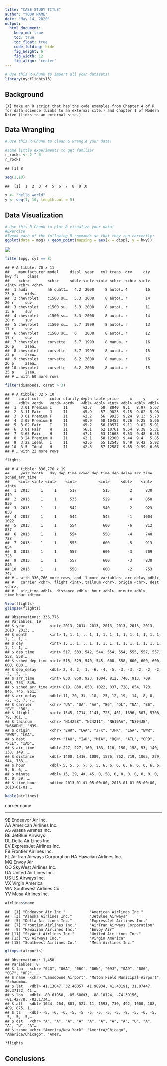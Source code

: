 ```yaml
---
title: "CASE STUDY TITLE"
author: "YOUR NAME"
date: "May 14, 2020"
output:
  html_document:  
    keep_md: true
    toc: true
    toc_float: true
    code_folding: hide
    fig_height: 6
    fig_width: 12
    fig_align: 'center'
---
```







```r
# Use this R-Chunk to import all your datasets!
library(nycflights13)
```

## Background

    [X] Make an R script that has the code examples from Chapter 4 of R for data science (Links to an external site.) and Chapter 1 of Modern Drive (Links to an external site.)
    
## Data Wrangling


```r
# Use this R-Chunk to clean & wrangle your data!

#some little experiments to get familiar
r_rocks <- 2 ^ 3
r_rocks
```

```
## [1] 8
```

```r
seq(1,10)
```

```
##  [1]  1  2  3  4  5  6  7  8  9 10
```

```r
x <- "hello world"
y <- seq(1, 10, length.out = 5)
```

## Data Visualization


```r
# Use this R-Chunk to plot & visualize your data!
#Exercise
#Tweak each of the following R commands so that they run correctly:
ggplot(data = mpg) + geom_point(mapping = aes(x = displ, y = hwy))
```

![](Task_02_files/figure-html/plot_data-1.png)<!-- -->

```r
filter(mpg, cyl == 8)
```

```
## # A tibble: 70 x 11
##    manufacturer model     displ  year   cyl trans  drv     cty   hwy fl    class
##    <chr>        <chr>     <dbl> <int> <int> <chr>  <chr> <int> <int> <chr> <chr>
##  1 audi         a6 quatt…   4.2  2008     8 auto(… 4        16    23 p     mids…
##  2 chevrolet    c1500 su…   5.3  2008     8 auto(… r        14    20 r     suv  
##  3 chevrolet    c1500 su…   5.3  2008     8 auto(… r        11    15 e     suv  
##  4 chevrolet    c1500 su…   5.3  2008     8 auto(… r        14    20 r     suv  
##  5 chevrolet    c1500 su…   5.7  1999     8 auto(… r        13    17 r     suv  
##  6 chevrolet    c1500 su…   6    2008     8 auto(… r        12    17 r     suv  
##  7 chevrolet    corvette    5.7  1999     8 manua… r        16    26 p     2sea…
##  8 chevrolet    corvette    5.7  1999     8 auto(… r        15    23 p     2sea…
##  9 chevrolet    corvette    6.2  2008     8 manua… r        16    26 p     2sea…
## 10 chevrolet    corvette    6.2  2008     8 auto(… r        15    25 p     2sea…
## # … with 60 more rows
```

```r
filter(diamonds, carat > 3)
```

```
## # A tibble: 32 x 10
##    carat cut     color clarity depth table price     x     y     z
##    <dbl> <ord>   <ord> <ord>   <dbl> <dbl> <int> <dbl> <dbl> <dbl>
##  1  3.01 Premium I     I1       62.7    58  8040  9.1   8.97  5.67
##  2  3.11 Fair    J     I1       65.9    57  9823  9.15  9.02  5.98
##  3  3.01 Premium F     I1       62.2    56  9925  9.24  9.13  5.73
##  4  3.05 Premium E     I1       60.9    58 10453  9.26  9.25  5.66
##  5  3.02 Fair    I     I1       65.2    56 10577  9.11  9.02  5.91
##  6  3.01 Fair    H     I1       56.1    62 10761  9.54  9.38  5.31
##  7  3.65 Fair    H     I1       67.1    53 11668  9.53  9.48  6.38
##  8  3.24 Premium H     I1       62.1    58 12300  9.44  9.4   5.85
##  9  3.22 Ideal   I     I1       62.6    55 12545  9.49  9.42  5.92
## 10  3.5  Ideal   H     I1       62.8    57 12587  9.65  9.59  6.03
## # … with 22 more rows
```

```r
flights
```

```
## # A tibble: 336,776 x 19
##     year month   day dep_time sched_dep_time dep_delay arr_time sched_arr_time
##    <int> <int> <int>    <int>          <int>     <dbl>    <int>          <int>
##  1  2013     1     1      517            515         2      830            819
##  2  2013     1     1      533            529         4      850            830
##  3  2013     1     1      542            540         2      923            850
##  4  2013     1     1      544            545        -1     1004           1022
##  5  2013     1     1      554            600        -6      812            837
##  6  2013     1     1      554            558        -4      740            728
##  7  2013     1     1      555            600        -5      913            854
##  8  2013     1     1      557            600        -3      709            723
##  9  2013     1     1      557            600        -3      838            846
## 10  2013     1     1      558            600        -2      753            745
## # … with 336,766 more rows, and 11 more variables: arr_delay <dbl>,
## #   carrier <chr>, flight <int>, tailnum <chr>, origin <chr>, dest <chr>,
## #   air_time <dbl>, distance <dbl>, hour <dbl>, minute <dbl>, time_hour <dttm>
```

```r
View(flights)
glimpse(flights)
```

```
## Observations: 336,776
## Variables: 19
## $ year           <int> 2013, 2013, 2013, 2013, 2013, 2013, 2013, 2013, 2013, …
## $ month          <int> 1, 1, 1, 1, 1, 1, 1, 1, 1, 1, 1, 1, 1, 1, 1, 1, 1, 1, …
## $ day            <int> 1, 1, 1, 1, 1, 1, 1, 1, 1, 1, 1, 1, 1, 1, 1, 1, 1, 1, …
## $ dep_time       <int> 517, 533, 542, 544, 554, 554, 555, 557, 557, 558, 558,…
## $ sched_dep_time <int> 515, 529, 540, 545, 600, 558, 600, 600, 600, 600, 600,…
## $ dep_delay      <dbl> 2, 4, 2, -1, -6, -4, -5, -3, -3, -2, -2, -2, -2, -2, -…
## $ arr_time       <int> 830, 850, 923, 1004, 812, 740, 913, 709, 838, 753, 849…
## $ sched_arr_time <int> 819, 830, 850, 1022, 837, 728, 854, 723, 846, 745, 851…
## $ arr_delay      <dbl> 11, 20, 33, -18, -25, 12, 19, -14, -8, 8, -2, -3, 7, -…
## $ carrier        <chr> "UA", "UA", "AA", "B6", "DL", "UA", "B6", "EV", "B6", …
## $ flight         <int> 1545, 1714, 1141, 725, 461, 1696, 507, 5708, 79, 301, …
## $ tailnum        <chr> "N14228", "N24211", "N619AA", "N804JB", "N668DN", "N39…
## $ origin         <chr> "EWR", "LGA", "JFK", "JFK", "LGA", "EWR", "EWR", "LGA"…
## $ dest           <chr> "IAH", "IAH", "MIA", "BQN", "ATL", "ORD", "FLL", "IAD"…
## $ air_time       <dbl> 227, 227, 160, 183, 116, 150, 158, 53, 140, 138, 149, …
## $ distance       <dbl> 1400, 1416, 1089, 1576, 762, 719, 1065, 229, 944, 733,…
## $ hour           <dbl> 5, 5, 5, 5, 6, 5, 6, 6, 6, 6, 6, 6, 6, 6, 6, 5, 6, 6, …
## $ minute         <dbl> 15, 29, 40, 45, 0, 58, 0, 0, 0, 0, 0, 0, 0, 0, 0, 59, …
## $ time_hour      <dttm> 2013-01-01 05:00:00, 2013-01-01 05:00:00, 2013-01-01 …
```

```r
kable(airlines)
```



carrier   name                        
--------  ----------------------------
9E        Endeavor Air Inc.           
AA        American Airlines Inc.      
AS        Alaska Airlines Inc.        
B6        JetBlue Airways             
DL        Delta Air Lines Inc.        
EV        ExpressJet Airlines Inc.    
F9        Frontier Airlines Inc.      
FL        AirTran Airways Corporation 
HA        Hawaiian Airlines Inc.      
MQ        Envoy Air                   
OO        SkyWest Airlines Inc.       
UA        United Air Lines Inc.       
US        US Airways Inc.             
VX        Virgin America              
WN        Southwest Airlines Co.      
YV        Mesa Airlines Inc.          

```r
airlines$name
```

```
##  [1] "Endeavor Air Inc."           "American Airlines Inc."     
##  [3] "Alaska Airlines Inc."        "JetBlue Airways"            
##  [5] "Delta Air Lines Inc."        "ExpressJet Airlines Inc."   
##  [7] "Frontier Airlines Inc."      "AirTran Airways Corporation"
##  [9] "Hawaiian Airlines Inc."      "Envoy Air"                  
## [11] "SkyWest Airlines Inc."       "United Air Lines Inc."      
## [13] "US Airways Inc."             "Virgin America"             
## [15] "Southwest Airlines Co."      "Mesa Airlines Inc."
```

```r
glimpse(airports)
```

```
## Observations: 1,458
## Variables: 8
## $ faa   <chr> "04G", "06A", "06C", "06N", "09J", "0A9", "0G6", "0G7", "0P2", …
## $ name  <chr> "Lansdowne Airport", "Moton Field Municipal Airport", "Schaumbu…
## $ lat   <dbl> 41.13047, 32.46057, 41.98934, 41.43191, 31.07447, 36.37122, 41.…
## $ lon   <dbl> -80.61958, -85.68003, -88.10124, -74.39156, -81.42778, -82.1734…
## $ alt   <dbl> 1044, 264, 801, 523, 11, 1593, 730, 492, 1000, 108, 409, 875, 1…
## $ tz    <dbl> -5, -6, -6, -5, -5, -5, -5, -5, -5, -8, -5, -6, -5, -5, -5, -5,…
## $ dst   <chr> "A", "A", "A", "A", "A", "A", "A", "A", "U", "A", "A", "U", "A"…
## $ tzone <chr> "America/New_York", "America/Chicago", "America/Chicago", "Amer…
```

```r
?flights
```

## Conclusions
